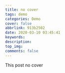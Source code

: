```yaml
---
title: no cover
tags: demo
categories: Demo
cover: false
abbrlink: 913b2502
date: 2020-03-10 03:45:41
keywords:
description:
top_img:
comments: false
---
```


This post no cover 
